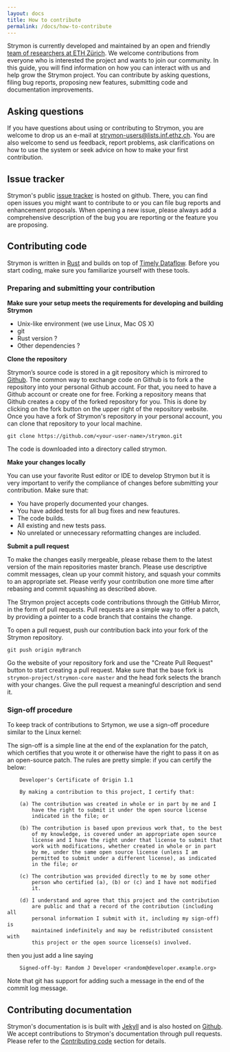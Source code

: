```yaml
---
layout: docs
title: How to contribute
permalink: /docs/how-to-contribute
---
```


Strymon is currently developed and maintained by an open and friendly [team of researchers at ETH Zürich](http://strymon.systems.ethz.ch/about.html).
We welcome contributions from everyone who is interested the project and wants to join our community.
In this guide, you will find information on how you can interact with us and help grow the Strymon project. You can contribute by asking questions, filing bug reports, proposing new features, submitting code and documentation improvements.


Asking questions
------------------
If you have questions about using or contributing to Strymon, you are welcome to drop us an e-mail at [strymon-users@lists.inf.ethz.ch](mailto:strymon-users@lists.inf.ethz.ch).
You are also welcome to send us feedback, report problems, ask clarifications on how to use the system or seek advice on how to make your first contribution.

Issue tracker
---------------
Strymon's public [issue tracker](https://github.com/strymon-system/strymon-core/issues) is hosted on github. There, you can find open issues you might want to contribute to or you can file bug reports and enhancement proposals. When opening a new issue, please always add a comprehensive description of the bug you are reporting or the feature you are proposing.


Contributing code
------------------
Strymon is written in [Rust](https://www.rust-lang.org/en-US/) and builds on top of [Timely Dataflow](https://github.com/frankmcsherry/timely-dataflow). Before you start coding, make sure you familiarize yourself with these tools.

### Preparing and submitting your contribution

**Make sure your setup meets the requirements for developing and building Strymon**

- Unix-like environment (we use Linux, Mac OS X)
- git
- Rust version ?
- Other dependencies ?

**Clone the repository**

Strymon’s source code is stored in a git repository which is mirrored to [Github](https://github.com/strymon-system/strymon-core). The common way to exchange code on Github is to fork a the repository into your personal Github account. For that, you need to have a Github account or create one for free. Forking a repository means that Github creates a copy of the forked repository for you. This is done by clicking on the fork button on the upper right of the repository website. Once you have a fork of Strymon's repository in your personal account, you can clone that repository to your local machine.

`git clone https://github.com/<your-user-name>/strymon.git`

The code is downloaded into a directory called strymon.

**Make your changes locally**

You can use your favorite Rust editor or IDE to develop Strymon but it is very important to verify the compliance of changes before submitting your contribution.
Make sure that:

- You have properly documented your changes.
- You have added tests for all bug fixes and new feautures.
- The code builds.
- All existing and new tests pass.
- No unrelated or unnecessary reformatting changes are included.

**Submit a pull request**

To make the changes easily mergeable, please rebase them to the latest version of the main repositories master branch. Please use descriptive commit messages, clean up your commit history, and squash your commits to an appropriate set. Please verify your contribution one more time after rebasing and commit squashing as described above.

The Strymon project accepts code contributions through the GitHub Mirror, in the form of pull requests. Pull requests are a simple way to offer a patch, by providing a pointer to a code branch that contains the change.

To open a pull request, push our contribution back into your fork of the Strymon repository.

`git push origin myBranch`

Go the website of your repository fork and use the "Create Pull Request" button to start creating a pull request. Make sure that the base fork is `strymon-project/strymon-core master` and the head fork selects the branch with your changes. Give the pull request a meaningful description and send it.


### Sign-off procedure

To keep track of contributions to Srtymon, we use a sign-off procedure similar to the Linux kernel:

The sign-off is a simple line at the end of the explanation for the patch, which certifies that you wrote it or otherwise have the right to pass it on as an open-source patch.  The rules are pretty simple: if you can certify the below:

        Developer's Certificate of Origin 1.1

        By making a contribution to this project, I certify that:

        (a) The contribution was created in whole or in part by me and I
            have the right to submit it under the open source license
            indicated in the file; or

        (b) The contribution is based upon previous work that, to the best
            of my knowledge, is covered under an appropriate open source
            license and I have the right under that license to submit that
            work with modifications, whether created in whole or in part
            by me, under the same open source license (unless I am
            permitted to submit under a different license), as indicated
            in the file; or

        (c) The contribution was provided directly to me by some other
            person who certified (a), (b) or (c) and I have not modified
            it.

        (d) I understand and agree that this project and the contribution
            are public and that a record of the contribution (including all
            personal information I submit with it, including my sign-off) is
            maintained indefinitely and may be redistributed consistent with
            this project or the open source license(s) involved.

   then you just add a line saying

        Signed-off-by: Random J Developer <random@developer.example.org>

   Note that git has support for adding such a message in the end of the commit
   log message.


Contributing documentation
--------------------------
Strymon's documentation is is built with [Jekyll](https://jekyllrb.com/) and is also hosted on [Github](https://github.com/strymon-system/strymon-system.github.io).
We accept contributions to Strymon's documentation through pull requests. Please refer to the [Contributing code](#contributing-code) section for details.
